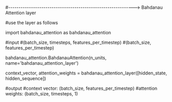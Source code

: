 #-------------------------------------------------------------> Bahdanau Attention layer

#use the layer as follows

import bahdanau_attention as bahdanau_attention

#input 
#(batch_size, timesteps, features_per_timestep)
#(batch_size, features_per_timestep)
 
bahdanau_attention.BahdanauAttention(n_units, name='bahdanau_attention_layer')

context_vector, attention_weights = bahdanau_attention_layer([hidden_state, hidden_sequence])

#output 
#context vector: (batch_size, features_per_timestep)
#attention weights: (batch_size, timesteps, 1)
